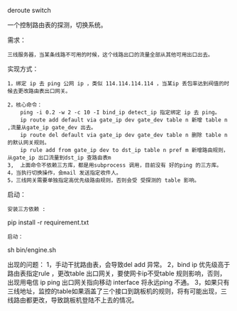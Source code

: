 deroute switch 

一个控制路由表的探测，切换系统。

需求：

    ​三线服务器，当某条线路不可用的时候，这个线路出口的流量全部从其他可用出口出去。
实现方式：

    ​1，绑定 ip 去 ping 公网 ip ，类似 114.114.114.114 ，当某ip 丢包率达到阀值的时候去更改路由表出口网关。

    ​2，核心命令：
    ​    ​ping -i 0.2 -w 2 -c 10 -I bind_ip detect_ip 指定绑定 ip 去 ping。 
    ​    ​ip route add default via gate_ip dev gate_dev table n 新增 table n ,流量从gate_ip gate_dev 出去。
    ​    ​ip route del default via gate_ip dev gate_dev table n 删除 table n 的默认网关规则。
    ​    ​ip rule add from gate_ip dev to dst_ip table n pref m 新增路由规则，从gate_ip 出口流量到dst_ip 查路由表m
    ​3,  上面命令不依赖三方库，都是用subprocess 调用，目前没有 好的ping 的三方库。
    ​4，当执行切换操作，会mail 发送指定收件人。
    ​5，三线网关需要单独指定高优先级路由规则，否则会受 受探测的 table 影响。

启动：

    安装三方依赖 :
pip install -r requirement.txt

    启动：
sh bin/engine.sh

出现的问题：
    1，手动干扰路由表，会导致del add 异常。
    2，bind ip 优先级高于路由表指定rule ，更改table 出口网关，要使网卡ip不受table 规则影响，否则，出现用电信 ip  ping 出口网关指向移动 interface 将永远ping 不通。
    3，如果只有三线地址，监控的table如果涵盖了三个接口到跳板机的规则，将有可能出现，三线路由都更改，导致跳板机登陆不上去的情况。
    
